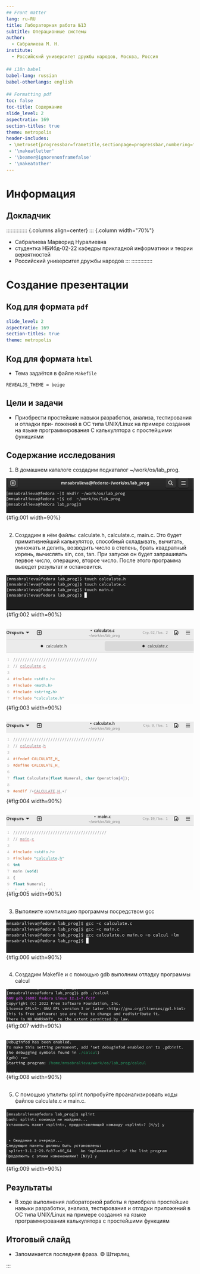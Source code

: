 ```yaml
---
## Front matter
lang: ru-RU
title: Лабораторная работа №13
subtitle: Операционные системы
author:
  - Сабралиева М. Н.
institute:
  - Российский университет дружбы народов, Москва, Россия

## i18n babel
babel-lang: russian
babel-otherlangs: english

## Formatting pdf
toc: false
toc-title: Содержание
slide_level: 2
aspectratio: 169
section-titles: true
theme: metropolis
header-includes:
 - \metroset{progressbar=frametitle,sectionpage=progressbar,numbering=fraction}
 - '\makeatletter'
 - '\beamer@ignorenonframefalse'
 - '\makeatother'
---
```


# Информация

## Докладчик

:::::::::::::: {.columns align=center}
::: {.column width="70%"}

  * Сабралиева Марворид Нуралиевна
  * студентка НБИбд-02-22 кафедры прикладной информатики и теории вероятностей
  * Российский университет дружбы народов
:::
::::::::::::::

# Создание презентации

## Код для формата `pdf`

```yaml
slide_level: 2
aspectratio: 169
section-titles: true
theme: metropolis
```

## Код для формата `html`

- Тема задаётся в файле `Makefile`

```make
REVEALJS_THEME = beige 
```
## Цели и задачи

- Приобрести простейшие навыки разработки, анализа, тестирования и отладки при-
ложений в ОС типа UNIX/Linux на примере создания на языке программирования
С калькулятора с простейшими функциями

## Содержание исследования

1. В домашнем каталоге создадим подкаталог ~/work/os/lab_prog. 

![Создание подкаталога](image/1.png){#fig:001 width=90%}

##

2. Создадим в нём файлы: calculate.h, calculate.c, main.c.
Это будет примитивнейший калькулятор, способный складывать, вычитать, умножать
и делить, возводить число в степень, брать квадратный корень, вычислять sin, cos, tan. При запуске он будет запрашивать первое число, операцию, второе число. После этого программа выведет результат и остановится.

![Создание файлов](image/2.png){#fig:002 width=90%}

##

![Реализация функций калькулятора в файле calculate.h](image/3.png){#fig:003 width=90%}

##

![Интерфейсный файл calculate.h, описывающий формат вызова функции калькулятора](image/4.png){#fig:004 width=90%}

##

![Основной файл main.c, реализующий интерфейс пользователя к калькулятору](image/5.png){#fig:005 width=90%}

##

3. Выполните компиляцию программы посредством gcc 

![компиляция программы](image/6.png){#fig:006 width=90%}

##

4. Создадим Makefile и с помощью gdb выполним отладку программы calcul

![запустим отладчик](image/7.png){#fig:007 width=90%}

##

![запуск программы](image/8.png){#fig:008 width=90%}

##

5. С помощью утилиты splint попробуйте проанализировать коды файлов calculate.c
и main.c. 

![утилита splint](image/9.png){#fig:009 width=90%}

## Результаты

- В ходе выполнения лабораторной работы я приобрела простейшие навыки разработки, анализа, тестирования и отладки приложений в ОС типа UNIX/Linux на примере создания на языке программирования калькулятора с простейшими функциям

## Итоговый слайд

- Запоминается последняя фраза. © Штирлиц

:::

